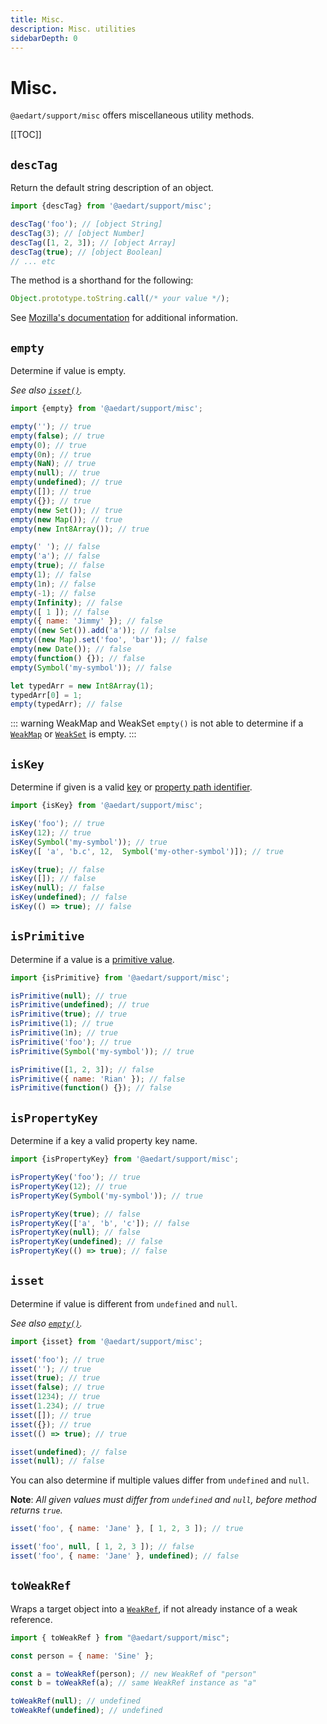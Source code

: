```yaml
---
title: Misc.
description: Misc. utilities
sidebarDepth: 0
---
```


# Misc. <Badge type="tip" text="Available since v0.4" vertical="middle" />

`@aedart/support/misc` offers miscellaneous utility methods.

[[TOC]]

## `descTag`

Return the default string description of an object.

```js
import {descTag} from '@aedart/support/misc';

descTag('foo'); // [object String]
descTag(3); // [object Number]
descTag([1, 2, 3]); // [object Array]
descTag(true); // [object Boolean]
// ... etc
```

The method is a shorthand for the following:

```js
Object.prototype.toString.call(/* your value */);
```

See [Mozilla's documentation](https://developer.mozilla.org/en-US/docs/Web/JavaScript/Reference/Global_Objects/Symbol/toStringTag) for additional information.


## `empty`

Determine if value is empty.

_See also [`isset()`](#isset)._

```js
import {empty} from '@aedart/support/misc';

empty(''); // true
empty(false); // true
empty(0); // true
empty(0n); // true
empty(NaN); // true
empty(null); // true
empty(undefined); // true
empty([]); // true
empty({}); // true
empty(new Set()); // true
empty(new Map()); // true
empty(new Int8Array()); // true

empty(' '); // false
empty('a'); // false
empty(true); // false
empty(1); // false
empty(1n); // false
empty(-1); // false
empty(Infinity); // false
empty([ 1 ]); // false
empty({ name: 'Jimmy' }); // false
empty((new Set()).add('a')); // false
empty((new Map).set('foo', 'bar')); // false
empty(new Date()); // false
empty(function() {}); // false
empty(Symbol('my-symbol')); // false

let typedArr = new Int8Array(1);
typedArr[0] = 1;
empty(typedArr); // false
```

::: warning WeakMap and WeakSet
`empty()` is not able to determine if a [`WeakMap`](https://developer.mozilla.org/en-US/docs/Web/JavaScript/Reference/Global_Objects/WeakMap) or [`WeakSet`](https://developer.mozilla.org/en-US/docs/Web/JavaScript/Reference/Global_Objects/WeakSet) is empty.
:::

## `isKey`

Determine if given is a valid [key](#ispropertykey) or [property path identifier](./objects.md#has).

```js
import {isKey} from '@aedart/support/misc';

isKey('foo'); // true
isKey(12); // true
isKey(Symbol('my-symbol')); // true
isKey([ 'a', 'b.c', 12,  Symbol('my-other-symbol')]); // true

isKey(true); // false
isKey([]); // false
isKey(null); // false
isKey(undefined); // false
isKey(() => true); // false
```

## `isPrimitive`

Determine if a value is a [primitive value](https://developer.mozilla.org/en-US/docs/Web/JavaScript/Data_structures#primitive_values).

```js
import {isPrimitive} from '@aedart/support/misc';

isPrimitive(null); // true
isPrimitive(undefined); // true
isPrimitive(true); // true
isPrimitive(1); // true
isPrimitive(1n); // true
isPrimitive('foo'); // true
isPrimitive(Symbol('my-symbol')); // true

isPrimitive([1, 2, 3]); // false
isPrimitive({ name: 'Rian' }); // false
isPrimitive(function() {}); // false
```

## `isPropertyKey` <Badge type="tip" text="Available since v0.7" vertical="middle" />

Determine if a key a valid property key name.

```js
import {isPropertyKey} from '@aedart/support/misc';

isPropertyKey('foo'); // true
isPropertyKey(12); // true
isPropertyKey(Symbol('my-symbol')); // true

isPropertyKey(true); // false
isPropertyKey(['a', 'b', 'c']); // false
isPropertyKey(null); // false
isPropertyKey(undefined); // false
isPropertyKey(() => true); // false
```

## `isset`

Determine if value is different from `undefined` and `null`.

_See also [`empty()`](#empty)._

```js
import {isset} from '@aedart/support/misc';

isset('foo'); // true
isset(''); // true
isset(true); // true
isset(false); // true
isset(1234); // true
isset(1.234); // true
isset([]); // true
isset({}); // true
isset(() => true); // true

isset(undefined); // false
isset(null); // false
```

You can also determine if multiple values differ from `undefined` and `null`.

**Note**: _All given values must differ from `undefined` and `null`, before method returns `true`._

```js
isset('foo', { name: 'Jane' }, [ 1, 2, 3 ]); // true

isset('foo', null, [ 1, 2, 3 ]); // false
isset('foo', { name: 'Jane' }, undefined); // false
```

## `toWeakRef` <Badge type="tip" text="Available since v0.7" vertical="middle" />

Wraps a target object into a [`WeakRef`](https://developer.mozilla.org/en-US/docs/Web/JavaScript/Reference/Global_Objects/WeakRef), if not already instance of a weak reference.

```js
import { toWeakRef } from "@aedart/support/misc";

const person = { name: 'Sine' };

const a = toWeakRef(person); // new WeakRef of "person"
const b = toWeakRef(a); // same WeakRef instance as "a"

toWeakRef(null); // undefined
toWeakRef(undefined); // undefined
```
